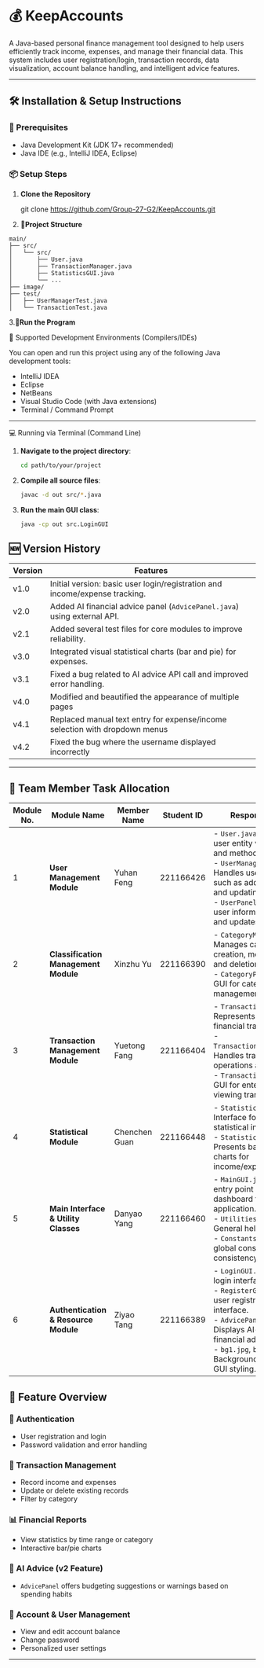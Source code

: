 # 💰 KeepAccounts

A Java-based personal finance management tool designed to help users efficiently track income, expenses, and manage their financial data. This system includes user registration/login, transaction records, data visualization, account balance handling, and intelligent advice features.

---

## 🛠️ Installation & Setup Instructions

### 📌 Prerequisites
- Java Development Kit (JDK 17+ recommended)
- Java IDE (e.g., IntelliJ IDEA, Eclipse)

### 📦 Setup Steps

1. **Clone the Repository**

   git clone https://github.com/Group-27-G2/KeepAccounts.git

2. **📂Project Structure**

```
main/
├── src/
│   └── src/
│       ├── User.java
│       ├── TransactionManager.java
│       ├── StatisticsGUI.java
│       └── ...
├── image/
├── test/
│   ├── UserManagerTest.java
│   └── TransactionTest.java
```

3.**🚀Run the Program**

🧰 Supported Development Environments (Compilers/IDEs)

You can open and run this project using any of the following Java development tools:

* IntelliJ IDEA
* Eclipse
* NetBeans
* Visual Studio Code (with Java extensions)
* Terminal / Command Prompt

---

💻 Running via Terminal (Command Line)

1. **Navigate to the project directory**:

   ```bash
   cd path/to/your/project
   ```

2. **Compile all source files**:

   ```bash
   javac -d out src/*.java
   ```

3. **Run the main GUI class**:

   ```bash
   java -cp out src.LoginGUI
   ```


## 🆕 Version History

| Version | Features                                                                    |
| ------- | --------------------------------------------------------------------------- |
| v1.0    | Initial version: basic user login/registration and income/expense tracking. |
| v2.0    | Added AI financial advice panel (`AdvicePanel.java`) using external API.    |
| v2.1    | Added several test files for core modules to improve reliability.           |
| v3.0    | Integrated visual statistical charts (bar and pie) for expenses.            |
| v3.1    | Fixed a bug related to AI advice API call and improved error handling.      |
| v4.0    | Modified and beautified the appearance of multiple pages                    |
| v4.1    | Replaced manual text entry for expense/income selection with dropdown menus |
| v4.2    | Fixed the bug where the username displayed incorrectly                      |
---

## 👥 Team Member Task Allocation

| Module No. | Module Name                          | Member Name   | Student ID | Responsibilities                                                                                                                                                                                                                  |
| ---------- | ------------------------------------ | ------------- | ---------- | --------------------------------------------------------------------------------------------------------------------------------------------------------------------------------------------------------------------------------- |
| 1          | **User Management Module**           | Yuhan Feng    | 221166426  | - `User.java`: Defines the user entity with attributes and methods.<br>- `UserManager.java`: Handles user operations such as adding, deleting, and updating.<br>- `UserPanel.java`: GUI for user information display and updates. |
| 2          | **Classification Management Module** | Xinzhu Yu     | 221166390  | - `CategoryManager.java`: Manages category creation, modification, and deletion.<br>- `CategoryPanel.java`: GUI for category management.                                                                                          |
| 3          | **Transaction Management Module**    | Yuetong Fang  | 221166404  | - `Transaction.java`: Represents individual financial transactions.<br>- `TransactionManager.java`: Handles transaction operations and logic.<br>- `TransactionPanel.java`: GUI for entering and viewing transactions.            |
| 4          | **Statistical Module**               | Chenchen Guan | 221166448  | - `StatisticsGUI.java`: Interface for displaying statistical information.<br>- `StatisticsPanel.java`: Presents bar and pie charts for income/expense data.                                                                       |
| 5          | **Main Interface & Utility Classes** | Danyao Yang   | 221166460  | - `MainGUI.java`: Main entry point and dashboard for the application.<br>- `Utilities.java`: General helper functions.<br>- `Constants.java`: Stores global constants for consistency.                                            |
| 6          | **Authentication & Resource Module** | Ziyao Tang    | 221166389  | - `LoginGUI.java`: User login interface.<br>- `RegisterGUI.java`: New user registration interface.<br>- `AdvicePanel.java`: Displays AI-based financial advice.<br>- `bg1.jpg`, `bg3.jpg`: Background images for GUI styling.     |


## 🚀 Feature Overview

### 🔐 Authentication

* User registration and login
* Password validation and error handling

### 💸 Transaction Management

* Record income and expenses
* Update or delete existing records
* Filter by category

### 📊 Financial Reports

* View statistics by time range or category
* Interactive bar/pie charts

### 🧠 AI Advice (v2 Feature)

* `AdvicePanel` offers budgeting suggestions or warnings based on spending habits

### 🏦 Account & User Management

* View and edit account balance
* Change password
* Personalized user settings


---






